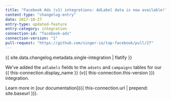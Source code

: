 ```yaml
---
title: "Facebook Ads (v1) integrations: AdLabel data is now available!"
content-type: "changelog-entry"
date: 2017-10-27
entry-type: updated-feature
entry-category: integration
connection-id: "facebook-ads"
connection-version: "1"
pull-request: "https://github.com/singer-io/tap-facebook/pull/27"
---
```

{{ site.data.changelog.metadata.single-integration | flatify }}

We've added the `adlabels` fields to the `adsets` and `campaigns` tables for our {{ this-connection.display_name }} (v{{ this-connection.this-version }}) integration.

Learn more in [our documentation]({{ this-connection.url | prepend: site.baseurl }}).
